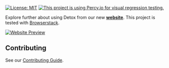 
[![License: MIT](https://img.shields.io/badge/License-MIT-yellow.svg)](https://opensource.org/licenses/MIT)
[![This project is using Percy.io for visual regression testing.](https://percy.io/static/images/percy-badge.svg)](https://percy.io/66fcbcad/detox-website)

Explore further about using Detox from our new **[website](https://wix.github.io/Detox/)**.
This project is tested with [Browserstack](https://browserstack.com).

[![Website Preview](https://user-images.githubusercontent.com/1962469/214340717-7ac3114b-8f22-4e94-960a-47dc21b6a88b.png)](https://wix.github.io/Detox)

## Contributing

See our [Contributing Guide](https://wix.github.io/Detox/docs/contributing#detox-documentation-website).
